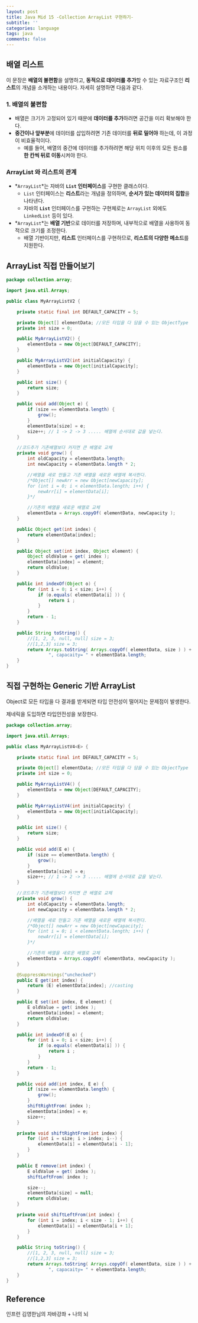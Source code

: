 ```yaml
---
layout: post
title: Java Mid 15 -Collection ArrayList 구현하기-
subtitle: ''
categories: language
tags: java
comments: false
---
```


## 배열 리스트

이 문장은 **배열의 불편함**을 설명하고, **동적으로 데이터를 추가**할 수 있는 자료구조인 **리스트**의 개념을 소개하는 내용이다. 자세히 설명하면 다음과 같다.

### 1. **배열의 불편함**

- 배열은 크기가 고정되어 있기 때문에 **데이터를 추가**하려면 공간을 미리 확보해야 한다.
- **중간이나 앞부분**에 데이터를 삽입하려면 기존 데이터를 **뒤로 밀어야** 하는데, 이 과정이 비효율적이다.
    - 예를 들어, 배열의 중간에 데이터를 추가하려면 해당 위치 이후의 모든 원소를 **한 칸씩 뒤로 이동**시켜야 한다.

### ArrayList 와 리스트의 관계

- *`ArrayList`*는 자바의 **`List` 인터페이스**를 구현한 클래스이다.
    - `List` 인터페이스는 **리스트**라는 개념을 정의하며, **순서가 있는 데이터의 집합**을 나타낸다.
    - 자바의 **`List`** 인터페이스를 구현하는 구현체로는 `ArrayList` 외에도 `LinkedList` 등이 있다.
- *`ArrayList`*는 **배열 기반**으로 데이터를 저장하며, 내부적으로 배열을 사용하여 동적으로 크기를 조정한다.
    - 배열 기반이지만, **리스트** 인터페이스를 구현하므로, **리스트의 다양한 메소드**를 지원한다.

## ArrayList 직접 만들어보기

```java
package collection.array;

import java.util.Arrays;

public class MyArrayListV2 {

    private static final int DEFAULT_CAPACITY = 5;

    private Object[] elementData; //모든 타입을 다 담을 수 있는 ObjectType
    private int size = 0;

    public MyArrayListV2() {
        elementData = new Object[DEFAULT_CAPACITY];
    }

    public MyArrayListV2(int initialCapacity) {
        elementData = new Object[initialCapacity];
    }

    public int size() {
        return size;
    }

    public void add(Object e) {
        if (size == elementData.length) {
            grow();
        }
        elementData[size] = e;
        size++; // 1 -> 2 -> 3 ..... 배열에 순서대로 값을 넣는다.
    }

    //코드추가 기존배열보다 커지면 큰 배열로 교체
    private void grow() {
        int oldCapacity = elementData.length;
        int newCapacity = elementData.length * 2;

        //배열을 새로 만들고 기존 배열을 새로운 배열에 복사한다.
        /*Object[] newArr = new Object[newCapacity];
        for (int i = 0; i < elementData.length; i++) {
            newArr[i] = elementData[i];
        }*/

        //기존의 배열을 새로운 배열로 교체
        elementData = Arrays.copyOf( elementData, newCapacity );
    }

    public Object get(int index) {
        return elementData[index];
    }

    public Object set(int index, Object element) {
        Object oldValue = get( index );
        elementData[index] = element;
        return oldValue;
    }

    public int indexOf(Object o) {
        for (int i = 0; i < size; i++) {
            if (o.equals( elementData[i] )) {
                return i ;
            }
        }
        return - 1;
    }

    public String toString() {
        //[1, 2, 3, null, null] size = 3;
        //[1,2,3] size = 3;
        return Arrays.toString( Arrays.copyOf( elementData, size ) ) + "size = " + size +
                ", capacaity= " + elementData.length;
    }
}

```

## 직접 구현하는 Generic 기반 ArrayList

Object로 모든 타입을 다 결과를 받게되면 타입 안전성이 떨어지는 문제점이 발생한다.

제네릭을 도입하면 타입안전성을 보장한다.

```java
package collection.array;

import java.util.Arrays;

public class MyArrayListV4<E> {

    private static final int DEFAULT_CAPACITY = 5;

    private Object[] elementData; //모든 타입을 다 담을 수 있는 ObjectType
    private int size = 0;

    public MyArrayListV4() {
        elementData = new Object[DEFAULT_CAPACITY];
    }

    public MyArrayListV4(int initialCapacity) {
        elementData = new Object[initialCapacity];
    }

    public int size() {
        return size;
    }

    public void add(E e) {
        if (size == elementData.length) {
            grow();
        }
        elementData[size] = e;
        size++; // 1 -> 2 -> 3 ..... 배열에 순서대로 값을 넣는다.
    }

    //코드추가 기존배열보다 커지면 큰 배열로 교체
    private void grow() {
        int oldCapacity = elementData.length;
        int newCapacity = elementData.length * 2;

        //배열을 새로 만들고 기존 배열을 새로운 배열에 복사한다.
        /*Object[] newArr = new Object[newCapacity];
        for (int i = 0; i < elementData.length; i++) {
            newArr[i] = elementData[i];
        }*/

        //기존의 배열을 새로운 배열로 교체
        elementData = Arrays.copyOf( elementData, newCapacity );
    }

    @SuppressWarnings("unchecked")
    public E get(int index) {
        return (E) elementData[index]; //casting
    }

    public E set(int index, E element) {
        E oldValue = get( index );
        elementData[index] = element;
        return oldValue;
    }

    public int indexOf(E o) {
        for (int i = 0; i < size; i++) {
            if (o.equals( elementData[i] )) {
                return i ;
            }
        }
        return - 1;
    }

    public void add(int index, E e) {
        if (size == elementData.length) {
            grow();
        }
        shiftRightFrom( index );
        elementData[index] = e;
        size++;
    }

    private void shiftRightFrom(int index) {
        for (int i = size; i > index; i--) {
            elementData[i] = elementData[i - 1];
        }
    }

    public E remove(int index) {
        E oldValue = get( index );
        shiftLeftFrom( index );

        size--;
        elementData[size] = null;
        return oldValue;
    }

    private void shiftLeftFrom(int index) {
        for (int i = index; i < size - 1; i++) {
            elementData[i] = elementData[i + 1];
        }
    }

    public String toString() {
        //[1, 2, 3, null, null] size = 3;
        //[1,2,3] size = 3;
        return Arrays.toString( Arrays.copyOf( elementData, size ) ) + "size = " + size +
                ", capacaity= " + elementData.length;
    }
}

```


## Reference

인프런 김영한님의 자바강좌 + 나의 뇌
